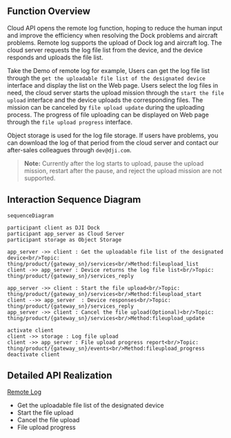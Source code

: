 ## Function Overview

Cloud API opens the remote log function, hoping to reduce the human input and improve the efficiency when resolving the Dock problems and aircraft problems. Remote log supports the upload of Dock log and aircraft log. The cloud server requests the log file list from the device, and the device responds and uploads the file list.

Take the Demo of remote log for example, Users can get the log file list through the `get the uploadable file list of the designated device` interface and display the list on the Web page. Users select the log files in need, the cloud server starts the upload mission through the `start the file upload` interface and the device uploads the corresponding files. The mission can be canceled by `file upload update` during the uploading process. The progress of file uploading can be displayed on Web page through the `file upload progress` interface. 

Object storage is used for the log file storage. If users have problems, you can download the log of that period from the cloud server and contact our after-sales colleagues through `dev@dji.com`.


> **Note:** Currently after the log starts to upload, pause the upload mission, restart after the pause, and reject the upload mission are not supported.


## Interaction Sequence Diagram


```mermaid
sequenceDiagram

participant client as DJI Dock
participant app_server as Cloud Server
participant storage as Object Storage

app_server ->> client : Get the uploadable file list of the designated device<br/>Topic: thing/product/{gateway_sn}/services<br/>Method:fileupload_list
client ->> app_server : Device returns the log file list<br/>Topic: thing/product/{gateway_sn}/services_reply

app_server ->> client : Start the file upload<br/>Topic: thing/product/{gateway_sn}/services<br/>Method:fileupload_start
client -->> app_server  : Device responses<br/>Topic: thing/product/{gateway_sn}/services_reply
app_server ->> client : Cancel the file upload(Optional)<br/>Topic: thing/product/{gateway_sn}/services<br/>Method:fileupload_update

activate client
client ->> storage : Log file upload
client ->> app_server : File upload progress report<br/>Topic: thing/product/{gateway_sn}/events<br/>Method:fileupload_progress
deactivate client

```


## Detailed API Realization

[Remote Log](https://developer.dji.com/doc/cloud-api-tutorial/en/api-reference/dock-to-cloud/mqtt/dock/dock1/log.html)
* Get the uploadable file list of the designated device
* Start the file upload
* Cancel the file upload
* File upload progress


